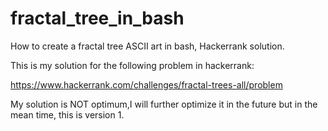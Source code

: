 # fractal_tree_in_bash
How to create a fractal tree ASCII art in bash, Hackerrank solution.

This is my solution for the following problem in hackerrank: 

https://www.hackerrank.com/challenges/fractal-trees-all/problem

My solution is NOT optimum,I will further optimize it in the future but in the mean time, this is version 1.
